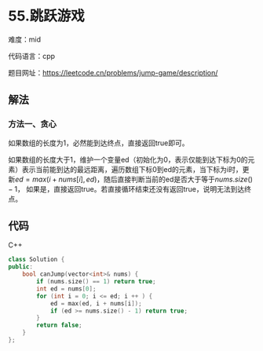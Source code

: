 # 55.跳跃游戏

难度：mid

代码语言：cpp

题目网址：https://leetcode.cn/problems/jump-game/description/

## 解法

### 方法一、贪心

如果数组的长度为1，必然能到达终点，直接返回true即可。

如果数组的长度大于1，维护一个变量ed（初始化为0，表示仅能到达下标为0的元素）表示当前能到达的最远距离，遍历数组下标0到ed的元素，当下标为i时，更新$`ed = max(i + nums[i], ed)`$，随后直接判断当前的ed是否大于等于$`nums.size() - 1`$，
如果是，直接返回true。若直接循环结束还没有返回true，说明无法到达终点。

## 代码
C++

```cpp
class Solution {
public:
    bool canJump(vector<int>& nums) {
        if (nums.size() == 1) return true;
        int ed = nums[0];
        for (int i = 0; i <= ed; i ++ ) {
            ed = max(ed, i + nums[i]);
            if (ed >= nums.size() - 1) return true;
        }
        return false;
    }
};
```
